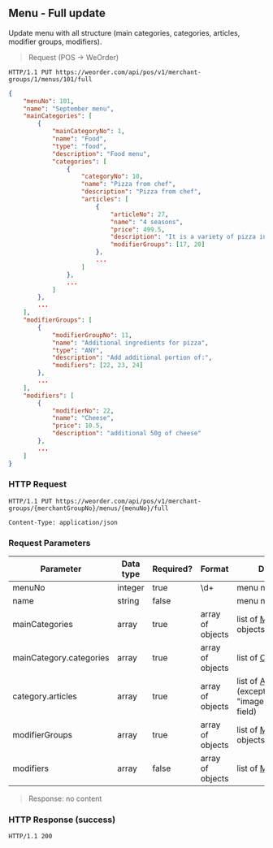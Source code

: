 ## Menu - Full update

Update menu with all structure (main categories, categories, articles, modifier groups, modifiers).

> Request (POS -> WeOrder)

```
HTTP/1.1 PUT https://weorder.com/api/pos/v1/merchant-groups/1/menus/101/full
```

```json
{
    "menuNo": 101,
    "name": "September menu",
    "mainCategories": [
        {
            "mainCategoryNo": 1,
            "name": "Food",
            "type": "food",
            "description": "Food menu",
            "categories": [
                {
                    "categoryNo": 10,
                    "name": "Pizza from chef",
                    "description": "Pizza from chef",
                    "articles": [
                        {
                            "articleNo": 27,
                            "name": "4 seasons",
                            "price": 499.5,
                            "description": "It is a variety of pizza in Italian cuisine that is prepared ...",
                            "modifierGroups": [17, 20]
                        },
                        ...
                    ]
                },
                ...
            ]
        },
        ...
    ],
    "modifierGroups": [
        {
            "modifierGroupNo": 11,
            "name": "Additional ingredients for pizza",
            "type": "ANY",
            "description": "Add additional portion of:",
            "modifiers": [22, 23, 24]
        },
        ...
    ],
    "modifiers": [
        {
            "modifierNo": 22,
            "name": "Cheese",
            "price": 10.5,
            "description": "additional 50g of cheese"
        },
        ...
    ]
}
```

### HTTP Request

`HTTP/1.1 PUT https://weorder.com/api/pos/v1/merchant-groups/{merchantGroupNo}/menus/{menuNo}/full`

`Content-Type: application/json`

### Request Parameters

Parameter | Data type | Required? | Format | Description
--------- | --------- | --------- | ------ | -----------
menuNo | integer | true | \d+ | menu number
name | string | false | | menu name
mainCategories | array | true | array of objects | list of [Main category](#main-category-create) objects
mainCategory.categories | array | true | array of objects | list of [Category](#category-create) objects
category.articles | array | true | array of objects | list of [Article](#article-create) objects (except "imageBase64Encode" field)
modifierGroups | array | true | array of objects | list of [Modifier group](#modifier-group-create) objects
modifiers | array | false | array of objects | list of [Modifier](#modifier-create) objects

> Response: no content

### HTTP Response (success)

`HTTP/1.1 200`
